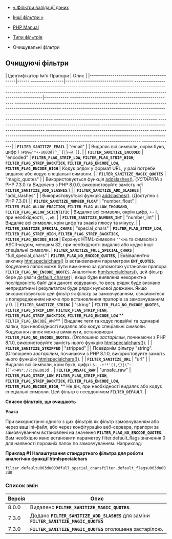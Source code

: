 - [« Фільтри валідації даних](filter.filters.validate.md)
- [Інші фільтри »](filter.filters.misc.md)

- [PHP Manual](index.md)
- [Типи фільтрів](filter.filters.md)
- Очищувальні фільтри

## Очищуючі фільтри

| Ідентифікатор Ім'я Прапори | Опис |
|------------------------------------------|------ ----------------|--------------------------------- -------------------------------------------------- -------------------------------------------------- -------------------------------------------------- -------------------------------------|------------ -------------------------------------------------- -------------------------------------------------- -------------------------------------------------- -------------------------------------------------- -------------------------------------------------- -------------------------------------------------- -------------------------------------------------- -------------------------------------------------- -------------------------------------------------- -------------------------------------------------- -------------------------------------------------- -------------------------------------------------- -------------------------------------------------- ---------------|
| **`FILTER_SANITIZE_EMAIL`** | "email" | | Видаляє всі символи, окрім букв, цифр і `` !#$%&'*+-u003d?^_`{|}~@.[] ``. |
| **`FILTER_SANITIZE_ENCODED`** | "encoded" | **`FILTER_FLAG_STRIP_LOW`**, **`FILTER_FLAG_STRIP_HIGH`**, **`FILTER_FLAG_STRIP_BACKTICK`**, **`FILTER_FLAG_ENCODE_LOW`**, **`FILTER_FLAG_ENCODE_HIGH`** | Кодує рядок у формат URL, у разі потреби видаляє або кодує спеціальні символи. |
| **`FILTER_SANITIZE_MAGIC_QUOTES`** | "magic_quotes" | | Використовується функція [addslashes()](function.addslashes.md). (*УСТАРІЛА* з PHP 7.3.0 та *Видалена* з PHP 8.0.0, використовуйте замість неї **`FILTER_SANITIZE_ADD_SLASHES`**.) |
| **`FILTER_SANITIZE_ADD_SLASHES`** | "add_slashes" | | Використовується функція [addslashes()](function.addslashes.md). (Доступно з PHP 7.3.0) |
| **`FILTER_SANITIZE_NUMBER_FLOAT`** | "number_float" | **`FILTER_FLAG_ALLOW_FRACTION`**, **`FILTER_FLAG_ALLOW_THOUSAND`**, **`FILTER_FLAG_ALLOW_SCIENTIFIC`** | Видаляє всі символи, окрім цифр, `+-` і, при необхідності, `.,eE`. |
| **`FILTER_SANITIZE_NUMBER_INT`** | "number_int" | | Видаляє всі символи, крім цифр та знаків плюсу та мінусу. |
| **`FILTER_SANITIZE_SPECIAL_CHARS`** | "special_chars" | **`FILTER_FLAG_STRIP_LOW`**, **`FILTER_FLAG_STRIP_HIGH`**, **`FILTER_FLAG_STRIP_BACKTICK`**, **`FILTER_FLAG_ENCODE_HIGH`** | Екранує HTML-символи `'"<>&` та символи з ASCII-кодом, меншим 32, при необхідності видаляє або кодує інші спеціальні символи.
| **`FILTER_SANITIZE_FULL_SPECIAL_CHARS`** | "full_special_chars" | **`FILTER_FLAG_NO_ENCODE_QUOTES`**, | Еквівалентно виклику [htmlspecialchars()](function.mdspecialchars.md) із встановленим параметром **`ENT_QUOTES`**. Кодування лапок може бути вимкнено за допомогою установки прапора **`FILTER_FLAG_NO_ENCODE_QUOTES`**. Аналогічно [htmlspecialchars()](function.mdspecialchars.md), цей фільтр бере до уваги [default_charset](ini.core.md#ini.default-charset) і, якщо буде виявлена некоректна послідовність байт для даного кодування, то весь рядок буде визнано непридатним і результатом буде рядок нульової довжини. Якщо використовується цей фільтр як фільтр за замовчуванням, ознайомтеся з попередженням нижче про встановлення прапорів за замовчуванням у 0. |
| **`FILTER_SANITIZE_STRING`** | "string" | **`FILTER_FLAG_NO_ENCODE_QUOTES`**, **`FILTER_FLAG_STRIP_LOW`**, **`FILTER_FLAG_STRIP_HIGH`**, **`FILTER_FLAG_STRIP_BACKTICK`**, **`FILTER_FLAG_ENCODE_LOW`** ** `FILTER_FLAG_ENCODE_AMP`** | Видаляє теги та кодує подвійні та одинарні лапки, при необхідності видаляє або кодує спеціальні символи. Кодування лапок можна вимкнути, встановивши **`FILTER_FLAG_NO_ENCODE_QUOTES`**. (Оголошено *застарілим*, починаючи з PHP 8.1.0, використовуйте замість нього функцію [htmlspecialchars()](function.mdspecialchars.md)). |
| **`FILTER_SANITIZE_STRIPPED`** | "stripped" | | Псевдонім фільтру "string". (Оголошено *застарілим*, починаючи з PHP 8.1.0, використовуйте замість нього функцію [htmlspecialchars()](function.mdspecialchars.md)). |
| **`FILTER_SANITIZE_URL`** | "url" | | Видаляє всі символи, крім букв, цифр і ``$-_.+!*'(),{}|\^~[]`<>#%";/?:@&u003d ``.
| **`FILTER_UNSAFE_RAW`** | "unsafe_raw" | **`FILTER_FLAG_STRIP_LOW`**, **`FILTER_FLAG_STRIP_HIGH`**, **`FILTER_FLAG_STRIP_BACKTICK`**, **`FILTER_FLAG_ENCODE_LOW`**, **`FILTER_FLAG_ENCODE_HIGH`**, ** Не діє, при необхідності видаляє або кодує спеціальні символи. Цей фільтр є псевдонімом **`FILTER_DEFAULT`**. |

**Список фільтрів, що очищають**

**Увага**

При використанні одного з цих фільтрів як фільтр
замовчуванням або через ваш ini-файл, або через конфігурацію веб-сервера,
прапори за замовчуванням встановлені на значення
**`FILTER_FLAG_NO_ENCODE_QUOTES`**. Вам необхідно явно встановити
параметру filter.default_flags значення 0 для наявності порожніх лапок по
замовчуванням. Наприклад:

**Приклад #1 Налаштування стандартного фільтра для роботи аналогічно функції
htmlspecialchars**

`filter.defaultu003du003dfull_special_charsfilter.default_flagsu003du003d0`

### Список змін

| Версія | Опис                                                                                   |
| ------ | -------------------------------------------------------------------------------------- |
| 8.0.0  | Видалено **`FILTER_SANITIZE_MAGIC_QUOTES`**.                                           |
| 7.3.0  | Додано **`FILTER_SANITIZE_ADD_SLASHES`** для заміни **`FILTER_SANITIZE_MAGIC_QUOTES`** |
| 7.3.0  | **`FILTER_SANITIZE_MAGIC_QUOTES`** оголошена застарілою.                               |
